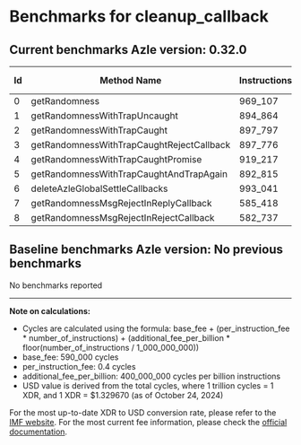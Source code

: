 # Benchmarks for cleanup_callback

## Current benchmarks Azle version: 0.32.0

| Id  | Method Name                               | Instructions | Cycles  | USD           | USD/Million Calls |
| --- | ----------------------------------------- | ------------ | ------- | ------------- | ----------------- |
| 0   | getRandomness                             | 969_107      | 977_642 | $0.0000012999 | $1.29             |
| 1   | getRandomnessWithTrapUncaught             | 894_864      | 947_945 | $0.0000012605 | $1.26             |
| 2   | getRandomnessWithTrapCaught               | 897_797      | 949_118 | $0.0000012620 | $1.26             |
| 3   | getRandomnessWithTrapCaughtRejectCallback | 897_776      | 949_110 | $0.0000012620 | $1.26             |
| 4   | getRandomnessWithTrapCaughtPromise        | 919_217      | 957_686 | $0.0000012734 | $1.27             |
| 5   | getRandomnessWithTrapCaughtAndTrapAgain   | 892_815      | 947_126 | $0.0000012594 | $1.25             |
| 6   | deleteAzleGlobalSettleCallbacks           | 993_041      | 987_216 | $0.0000013127 | $1.31             |
| 7   | getRandomnessMsgRejectInReplyCallback     | 585_418      | 824_167 | $0.0000010959 | $1.09             |
| 8   | getRandomnessMsgRejectInRejectCallback    | 582_737      | 823_094 | $0.0000010944 | $1.09             |

## Baseline benchmarks Azle version: No previous benchmarks

No benchmarks reported

---

**Note on calculations:**

- Cycles are calculated using the formula: base_fee + (per_instruction_fee \* number_of_instructions) + (additional_fee_per_billion \* floor(number_of_instructions / 1_000_000_000))
- base_fee: 590_000 cycles
- per_instruction_fee: 0.4 cycles
- additional_fee_per_billion: 400_000_000 cycles per billion instructions
- USD value is derived from the total cycles, where 1 trillion cycles = 1 XDR, and 1 XDR = $1.329670 (as of October 24, 2024)

For the most up-to-date XDR to USD conversion rate, please refer to the [IMF website](https://www.imf.org/external/np/fin/data/rms_sdrv.aspx).
For the most current fee information, please check the [official documentation](https://internetcomputer.org/docs/current/developer-docs/gas-cost#execution).
